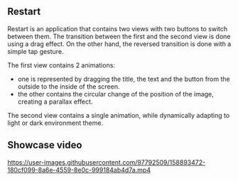## Restart

Restart is an application that contains two views with two buttons to switch between them.
The transition between the first and the second view is done using a drag effect. On the other hand, the reversed transition is done with a simple tap gesture. 

The first view contains 2 animations:
- one is represented by dragging the title, the text and the button from the outside to the inside of the screen. 
- the other contains the circular change of the position of the image, creating a parallax effect.

The second view contains a single animation, while dynamically adapting to light or dark environment theme.
 

## Showcase video

https://user-images.githubusercontent.com/97792509/158893472-180cf099-8a6e-4559-8e0c-999184ab4d7a.mp4

